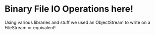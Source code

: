 # Binary File IO Operations here!
Using various libraries and stuff we used an ObjectStream to write on a FileStream or equivalent!
